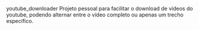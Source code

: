 youtube_downloader
Projeto pessoal para facilitar o download de vídeos do youtube, podendo alternar entre o vídeo completo ou apenas um trecho específico.
